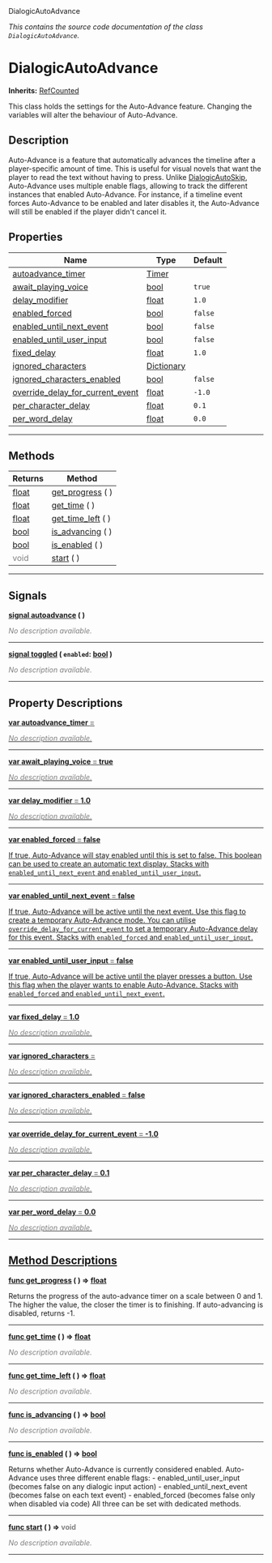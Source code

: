 
<div class="header-banner purple">
<div class="header-label purple">DialogicAutoAdvance</div>
</div>

*This contains the source code documentation of the class `DialogicAutoAdvance`.*
        
# DialogicAutoAdvance
**Inherits:** [RefCounted](https://docs.godotengine.org/en/latest/classes/class_refcounted.html#class-refcounted)

This class holds the settings for the Auto-Advance feature. Changing the variables will alter the behaviour of Auto-Advance.
## Description
Auto-Advance is a feature that automatically advances the timeline after a player-specific amount of time. This is useful for visual novels that want the player to read the text without having to press.  Unlike [DialogicAutoSkip](class_dialogicautoskip.md), Auto-Advance uses multiple enable flags, allowing to track the different instances that enabled Auto-Advance. For instance, if a timeline event forces Auto-Advance to be enabled and later disables it, the Auto-Advance will still be enabled if the player didn't cancel it.

## Properties
Name | Type | Default 
--- | --- | --- 
[<span class="hljs-title">autoadvance_timer</span>](#property-autoadvance_timer) | [Timer](https://docs.godotengine.org/en/latest/classes/class_timer.html#class-timer) |   
[<span class="hljs-title">await_playing_voice</span>](#property-await_playing_voice) | [bool](https://docs.godotengine.org/en/latest/classes/class_bool.html#class-bool) |  `true` 
[<span class="hljs-title">delay_modifier</span>](#property-delay_modifier) | [float](https://docs.godotengine.org/en/latest/classes/class_float.html#class-float) |  `1.0` 
[<span class="hljs-title">enabled_forced</span>](#property-enabled_forced) | [bool](https://docs.godotengine.org/en/latest/classes/class_bool.html#class-bool) |  `false` 
[<span class="hljs-title">enabled_until_next_event</span>](#property-enabled_until_next_event) | [bool](https://docs.godotengine.org/en/latest/classes/class_bool.html#class-bool) |  `false` 
[<span class="hljs-title">enabled_until_user_input</span>](#property-enabled_until_user_input) | [bool](https://docs.godotengine.org/en/latest/classes/class_bool.html#class-bool) |  `false` 
[<span class="hljs-title">fixed_delay</span>](#property-fixed_delay) | [float](https://docs.godotengine.org/en/latest/classes/class_float.html#class-float) |  `1.0` 
[<span class="hljs-title">ignored_characters</span>](#property-ignored_characters) | [Dictionary](https://docs.godotengine.org/en/latest/classes/class_dictionary.html#class-dictionary) |   
[<span class="hljs-title">ignored_characters_enabled</span>](#property-ignored_characters_enabled) | [bool](https://docs.godotengine.org/en/latest/classes/class_bool.html#class-bool) |  `false` 
[<span class="hljs-title">override_delay_for_current_event</span>](#property-override_delay_for_current_event) | [float](https://docs.godotengine.org/en/latest/classes/class_float.html#class-float) |  `-1.0` 
[<span class="hljs-title">per_character_delay</span>](#property-per_character_delay) | [float](https://docs.godotengine.org/en/latest/classes/class_float.html#class-float) |  `0.1` 
[<span class="hljs-title">per_word_delay</span>](#property-per_word_delay) | [float](https://docs.godotengine.org/en/latest/classes/class_float.html#class-float) |  `0.0` 
--- 

## Methods
Returns | Method 
--- | --- 
<span class="hljs-attribute">[float](https://docs.godotengine.org/en/latest/classes/class_float.html#class-float)</span> | [<span class="hljs-title">get_progress</span>](#method-get_progress) ( ) 
<span class="hljs-attribute">[float](https://docs.godotengine.org/en/latest/classes/class_float.html#class-float)</span> | [<span class="hljs-title">get_time</span>](#method-get_time) ( ) 
<span class="hljs-attribute">[float](https://docs.godotengine.org/en/latest/classes/class_float.html#class-float)</span> | [<span class="hljs-title">get_time_left</span>](#method-get_time_left) ( ) 
<span class="hljs-attribute">[bool](https://docs.godotengine.org/en/latest/classes/class_bool.html#class-bool)</span> | [<span class="hljs-title">is_advancing</span>](#method-is_advancing) ( ) 
<span class="hljs-attribute">[bool](https://docs.godotengine.org/en/latest/classes/class_bool.html#class-bool)</span> | [<span class="hljs-title">is_enabled</span>](#method-is_enabled) ( ) 
<span style = "color: gray">void</span> | [<span class="hljs-title">start</span>](#method-start) ( ) 
--- 

## Signals


<a class="header" id="signal-autoadvance" href="#signal-autoadvance">**<span class="hljs-attribute">signal</span> [<span class="hljs-title">autoadvance</span>](#signal-autoadvance) ( )** </a>



 <span style = "color: gray">*No description available.*</span> 

---



<a class="header" id="signal-toggled" href="#signal-toggled">**<span class="hljs-attribute">signal</span> [<span class="hljs-title">toggled</span>](#signal-toggled) ( `enabled`: [bool](https://docs.godotengine.org/en/latest/classes/class_bool.html#class-bool) )** </a>



 <span style = "color: gray">*No description available.*</span> 

---

## Property Descriptions



<a class="header" id="property-autoadvance_timer" href="#property-autoadvance_timer">**<span class="hljs-attribute">var</span> <span class="hljs-title">autoadvance_timer</span> <span style = "color: gray"> = </span> <unknown>** 



 <span style = "color: gray">*No description available.*</span> 

---



<a class="header" id="property-await_playing_voice" href="#property-await_playing_voice">**<span class="hljs-attribute">var</span> <span class="hljs-title">await_playing_voice</span> <span style = "color: gray"> = </span> true** 



 <span style = "color: gray">*No description available.*</span> 

---



<a class="header" id="property-delay_modifier" href="#property-delay_modifier">**<span class="hljs-attribute">var</span> <span class="hljs-title">delay_modifier</span> <span style = "color: gray"> = </span> 1.0** 



 <span style = "color: gray">*No description available.*</span> 

---



<a class="header" id="property-enabled_forced" href="#property-enabled_forced">**<span class="hljs-attribute">var</span> <span class="hljs-title">enabled_forced</span> <span style = "color: gray"> = </span> false** 



If true, Auto-Advance will stay enabled until this is set to false.  This boolean can be used to create an automatic text display.  Stacks with `enabled_until_next_event` and `enabled_until_user_input`.

---



<a class="header" id="property-enabled_until_next_event" href="#property-enabled_until_next_event">**<span class="hljs-attribute">var</span> <span class="hljs-title">enabled_until_next_event</span> <span style = "color: gray"> = </span> false** 



If true, Auto-Advance will be active until the next event.  Use this flag to create a temporary Auto-Advance mode. You can utilise `override_delay_for_current_event` to set a temporary Auto-Advance delay for this event.  Stacks with `enabled_forced` and `enabled_until_user_input`.

---



<a class="header" id="property-enabled_until_user_input" href="#property-enabled_until_user_input">**<span class="hljs-attribute">var</span> <span class="hljs-title">enabled_until_user_input</span> <span style = "color: gray"> = </span> false** 



If true, Auto-Advance will be active until the player presses a button.  Use this flag when the player wants to enable Auto-Advance.  Stacks with `enabled_forced` and `enabled_until_next_event`.

---



<a class="header" id="property-fixed_delay" href="#property-fixed_delay">**<span class="hljs-attribute">var</span> <span class="hljs-title">fixed_delay</span> <span style = "color: gray"> = </span> 1.0** 



 <span style = "color: gray">*No description available.*</span> 

---



<a class="header" id="property-ignored_characters" href="#property-ignored_characters">**<span class="hljs-attribute">var</span> <span class="hljs-title">ignored_characters</span> <span style = "color: gray"> = </span> <unknown>** 



 <span style = "color: gray">*No description available.*</span> 

---



<a class="header" id="property-ignored_characters_enabled" href="#property-ignored_characters_enabled">**<span class="hljs-attribute">var</span> <span class="hljs-title">ignored_characters_enabled</span> <span style = "color: gray"> = </span> false** 



 <span style = "color: gray">*No description available.*</span> 

---



<a class="header" id="property-override_delay_for_current_event" href="#property-override_delay_for_current_event">**<span class="hljs-attribute">var</span> <span class="hljs-title">override_delay_for_current_event</span> <span style = "color: gray"> = </span> -1.0** 



 <span style = "color: gray">*No description available.*</span> 

---



<a class="header" id="property-per_character_delay" href="#property-per_character_delay">**<span class="hljs-attribute">var</span> <span class="hljs-title">per_character_delay</span> <span style = "color: gray"> = </span> 0.1** 



 <span style = "color: gray">*No description available.*</span> 

---



<a class="header" id="property-per_word_delay" href="#property-per_word_delay">**<span class="hljs-attribute">var</span> <span class="hljs-title">per_word_delay</span> <span style = "color: gray"> = </span> 0.0** 



 <span style = "color: gray">*No description available.*</span> 

---

## Method Descriptions



<a class="header" id="method-get_progress" href="#method-get_progress">**<span class="hljs-attribute">func</span> [<span class="hljs-title">get_progress</span>](#method-get_progress) ( )</a>  ⇒ <span class="hljs-attribute">[float](https://docs.godotengine.org/en/latest/classes/class_float.html#class-float)</span>** 



Returns the progress of the auto-advance timer on a scale between 0 and 1. The higher the value, the closer the timer is to finishing. If auto-advancing is disabled, returns -1.

---



<a class="header" id="method-get_time" href="#method-get_time">**<span class="hljs-attribute">func</span> [<span class="hljs-title">get_time</span>](#method-get_time) ( )</a>  ⇒ <span class="hljs-attribute">[float](https://docs.godotengine.org/en/latest/classes/class_float.html#class-float)</span>** 



 <span style = "color: gray">*No description available.*</span> 

---



<a class="header" id="method-get_time_left" href="#method-get_time_left">**<span class="hljs-attribute">func</span> [<span class="hljs-title">get_time_left</span>](#method-get_time_left) ( )</a>  ⇒ <span class="hljs-attribute">[float](https://docs.godotengine.org/en/latest/classes/class_float.html#class-float)</span>** 



 <span style = "color: gray">*No description available.*</span> 

---



<a class="header" id="method-is_advancing" href="#method-is_advancing">**<span class="hljs-attribute">func</span> [<span class="hljs-title">is_advancing</span>](#method-is_advancing) ( )</a>  ⇒ <span class="hljs-attribute">[bool](https://docs.godotengine.org/en/latest/classes/class_bool.html#class-bool)</span>** 



 <span style = "color: gray">*No description available.*</span> 

---



<a class="header" id="method-is_enabled" href="#method-is_enabled">**<span class="hljs-attribute">func</span> [<span class="hljs-title">is_enabled</span>](#method-is_enabled) ( )</a>  ⇒ <span class="hljs-attribute">[bool](https://docs.godotengine.org/en/latest/classes/class_bool.html#class-bool)</span>** 



Returns whether Auto-Advance is currently considered enabled. Auto-Advance uses three different enable flags: - enabled_until_user_input (becomes false on any dialogic input action) - enabled_until_next_event (becomes false on each text event) - enabled_forced (becomes false only when disabled via code)  All three can be set with dedicated methods.

---



<a class="header" id="method-start" href="#method-start">**<span class="hljs-attribute">func</span> [<span class="hljs-title">start</span>](#method-start) ( )</a>  ⇒ <span style = "color: gray">void</span>** 



 <span style = "color: gray">*No description available.*</span> 

---

